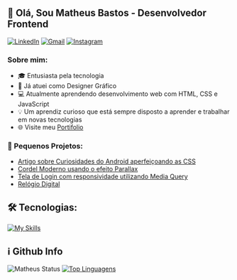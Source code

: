 ## 👋 Olá, Sou Matheus Bastos - Desenvolvedor Frontend

<a href="https://www.linkedin.com/in/matheusvbastos/" target="_blank"><img alt="LinkedIn" src="https://img.shields.io/badge/linkedin-%230077B5.svg?&style=for-the-badge&logo=linkedin&logoColor=white" /></a> <a href="mailto:matheuspvbastos@gmail.com" target="_blank"><img alt="Gmail" src="https://img.shields.io/badge/Gmail-D14836?style=for-the-badge&logo=gmail&logoColor=white"/></a> <a href="https://www.instagram.com/matbastos_" target="_blank"><img alt="Instagram" src="https://img.shields.io/badge/Instagram-E4405F?style=for-the-badge&logo=instagram&logoColor=white" /> </a>

### Sobre mim:

- 🎓 Entusiasta pela tecnologia
- 🎨 Já atuei como Designer Gráfico
- 💻 Atualmente aprendendo desenvolvimento web com HTML, CSS e JavaScript 
- 💡 Um aprendiz curioso que está sempre disposto a aprender e trabalhar em novas tecnologias 
- 🌐 Visite meu [Portifolio](https://matheuspvbastos.github.io/estudos/html-css/projeto-portfolio/)

### 🚀 Pequenos Projetos:

- [Artigo sobre Curiosidades do Android aperfeiçoando as CSS](https://matheuspvbastos.github.io/estudos/html-css/projeto-android/android.html)
- [Cordel Moderno usando o efeito Parallax](https://matheuspvbastos.github.io/estudos/html-css/projeto-cordel/)
- [Tela de Login com responsividade utilizando Media Query](https://matheuspvbastos.github.io/estudos/html-css/projeto-tela-de-login/)
- [Relógio Digital](https://matheuspvbastos.github.io/estudos/javascript/cursoJS/exercicios/projeto01/)

## 🛠 Tecnologias: 

[![My Skills](https://skillicons.dev/icons?i=html,css,js)](https://skillicons.dev)  <!-- Mais icones nesse link: https://github.com/tandpfun/skill-icons/tree/main/icons -->

## ℹ️ Github Info

![Matheus Status](https://github-readme-stats.vercel.app/api?username=matheuspvbastos&show_icons=true)
[![Top Linguagens](https://github-readme-stats.vercel.app/api/top-langs/?username=matheuspvbastos&layout=compact)](https://github.com/matheuspvbastos/github-readme-stats)
